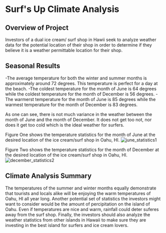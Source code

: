 # Surf's Up Climate Analysis
## Overview of Project
Investors of a dual ice cream/ surf shop in Hawii seek to analyze weather data for the potential location of their shop in order to determine if they believe it is a weather permittable location for their shop.  

## Seasonal Results 
-The average temperature for both the winter and summer months is approximately around 72 degrees. This temperature is perfect for a day at the beach.
-The coldest temperature for the month of June is 64 degrees while the coldest temperature for the month of December is 56 degrees.
-The warmerst temperature for the month of June is 85 degrees while the warmest temperature for the month of December is 83 degrees.

As one can see, there is not much variance in the weather between the month of June and the month of December. It does not get too not, nor does it get too cold which is the ideal weather for surfers. 

Figure One shows the temperature statistics for the month of June at the desired location of the ice cream/surf shop in Oahu, HI. 
![june_statistics1](https://user-images.githubusercontent.com/75647359/107885692-5f353c80-6ec1-11eb-903e-30d17739dc05.png)

Figure Two shows the temperature statistics for the month of December at the desired location of the ice cream/surf shop in Oahu, HI. 
![december_statistics2](https://user-images.githubusercontent.com/75647359/107885678-4fb5f380-6ec1-11eb-9cc6-2b3ba27baa48.png)

## Climate Analysis Summary 
The temperatures of the summer and winter months equally demonstrate that tourists and locals alike will be enjoying the warm temperatures of Oahu, HI all year long. Another potential set of statistics the investors might want to consider would be the amount of percipitation on the island of Oahu. Even if temperatures are nice and warm, rainfall could deter suferes away from the surf shop. Finally, the investors should also analyze the weather statistics from other islands in Hawaii to make sure they are investing in the best island for surfers and ice cream lovers. 
